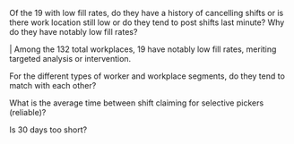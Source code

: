 
Of the 19 with low fill rates, do they have a history of cancelling shifts or is there work location still low or do they tend to post shifts last minute? Why do they have notably low fill rates?

| Among the 132 total workplaces, 19 have notably low fill rates, meriting targeted analysis or intervention.  


For the different types of worker and workplace segments, do they tend to match with each other?

What is the average time between shift claiming for selective pickers (reliable)?

Is 30 days too short?